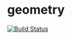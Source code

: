 # geometry
[![Build Status](https://travis-ci.com/Alexip912/geometry.svg?branch=master)](https://travis-ci.com/Alexip912/geometry)
